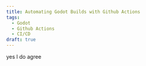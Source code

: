 ```yaml
---
title: Automating Godot Builds with Github Actions
tags:
  - Godot
  - Github Actions
  - CI/CD
draft: true
---
```


yes I do agree
